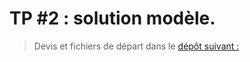 # TP #2 : solution modèle.

>Devis et fichiers de départ dans le [dépôt suivant : ](https://github.com/582-21B-H23/tp2-imagedujour.git) 